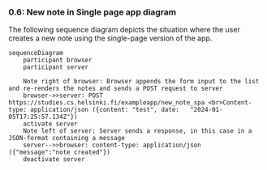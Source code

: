 ### 0.6: New note in Single page app diagram
The following sequence diagram depicts the situation where the user creates a new note using the single-page version of the app.

```mermaid
sequenceDiagram
    participant browser
    participant server

    Note right of browser: Browser appends the form input to the list and re-renders the notes and sends a POST request to server
    browser->>server: POST https://studies.cs.helsinki.fi/exampleapp/new_note_spa <br>Content-type: application/json ({content:	"test", date:	"2024-01-05T17:25:57.134Z"})
    activate server
    Note left of server: Server sends a response, in this case in a JSON-format containing a message
    server-->>browser: content-type: application/json ({"message":"note created"})
    deactivate server
```